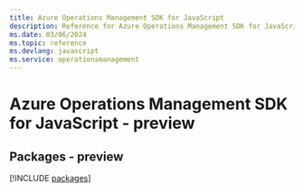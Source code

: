 ```yaml
---
title: Azure Operations Management SDK for JavaScript
description: Reference for Azure Operations Management SDK for JavaScript
ms.date: 03/06/2024
ms.topic: reference
ms.devlang: javascript
ms.service: operationsmanagement
---
```

# Azure Operations Management SDK for JavaScript - preview
## Packages - preview
[!INCLUDE [packages](operations-management-index.md)]